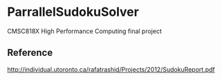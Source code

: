# ParrallelSudokuSolver

CMSC818X High Performance Computing final project

## Reference
http://individual.utoronto.ca/rafatrashid/Projects/2012/SudokuReport.pdf
